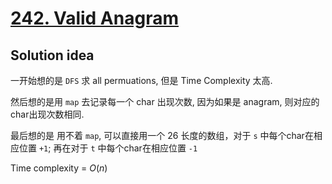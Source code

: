 # [242. Valid Anagram](https://leetcode.com/problems/valid-anagram/)

## Solution idea

一开始想的是 `DFS` 求 all permuations, 但是 Time Complexity 太高.

然后想的是用 `map` 去记录每一个 char 出现次数, 因为如果是 anagram, 则对应的char出现次数相同. 

最后想的是 用不着 `map`, 可以直接用一个 26 长度的数组，对于 `s` 中每个char在相应位置 `+1`; 再在对于 `t` 中每个char在相应位置 `-1`

Time complexity = $O(n)$